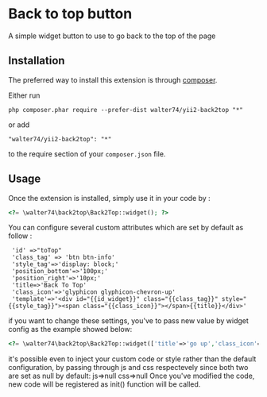 Back to top button
==================
A simple widget button to use to go back to the top of the page

Installation
------------

The preferred way to install this extension is through [composer](http://getcomposer.org/download/).

Either run

```
php composer.phar require --prefer-dist walter74/yii2-back2top "*"
```

or add

```
"walter74/yii2-back2top": "*"
```

to the require section of your `composer.json` file.


Usage
-----

Once the extension is installed, simply use it in your code by  :

```php
<?= \walter74\back2top\Back2Top::widget(); ?>
```

You can configure several custom attributes which are set by default as follow :
```
 'id' =>"toTop"
 'class_tag' => 'btn btn-info'
 'style_tag'=>'display: block;'
 'position_bottom'=>'100px;'
 'position_right'=>'10px;'
 'title=>'Back To Top'
 'class_icon'=>'glyphicon glyphicon-chevron-up'
 'template'=>'<div id="{{id_widget}}" class="{{class_tag}}" style="{{style_tag}}"><span class="{{class_icon}}"></span>{{title}}</div>'
```
if you want to change these settings, you've to pass new value by widget config as the example showed below:
```php
<?= \walter74\back2top\Back2Top::widget(['title'=>'go up','class_icon'=>'glyphicon glyphicon-arrow-up']); ?>
```
 
 it's possible even to inject your custom code or style rather than the default configuration, by passing through js and css respectevely since both two are set as null by default:
 js=>null
 css=>null
Once you've modified the code, new code will be registered as init() function will be called.
